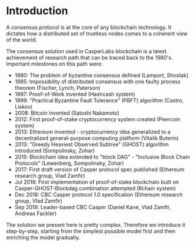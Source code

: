 # Introduction

A consensus protocol is at the core of any blockchain technology. It dictates how a distributed set of trustless nodes comes to a coherent view of the world.

The consensus solution used in CasperLabs blockchain is a latest achievement of research path that can be traced back to the 1980's. Important milestones on this path were:

* 1980: The problem of byzantine consensus defined \(Lamport, Shostak\)
* 1985: Impossibility of distributed consensus with one faulty process theorem \(Fischer, Lynch, Paterson\)
* 1997: Proof-of-Work invented \(Hashcash system\)
* 1999: "Practical Byzantine Fault Tolerance" \(PBFT\) algorithm \(Castro, Liskov\)
* 2008: Bitcoin invented \(Satoshi Nakamoto\)
* 2012: First proof-of-stake cryptocurrency system created \(Peercoin system\)
* 2013: Ethereum invented - cryptocurrency idea generalized to a decentralized general-purpose computing platform \(Vitalik Buterin\)
* 2013: "Greedy Heaviest Observed Subtree" \(GHOST\) algorithm introduced \(Sompolinsky, Zohar\)
* 2015: Blockchain idea extended to "block DAG" - "Inclusive Block Chain Protocols" \(Lewenberg, Sompolinsky, Zohar\)
* 2017: First draft version of Casper protocol spec published \(Ethereum research group, Vlad Zamfir\)
* Jul 2018: First implementation of proof-of-stake blockchain built on Casper-GHOST-Blockdag combination attempted \(Rchain system\)
* Dec 2018: CBC Casper protocol 1.0 specification \(Ethereum research group, Vlad Zamfir\)
* Sep 2019: Leader-based CBC Casper (Daniel Kane, Vlad Zamfir, Andreas Fackler) 

The solution we present here is pretty complex. Therefore we introduce it step-by-step, starting from the simplest possible model first and then enriching the model gradually.
